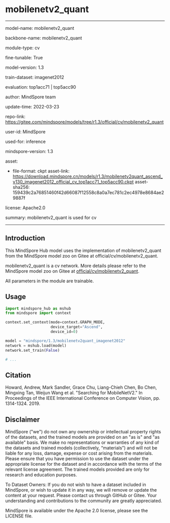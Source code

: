 # mobilenetv2_quant

---

model-name: mobilenetv2_quant

backbone-name: mobilenetv2_quant

module-type: cv

fine-tunable: True

model-version: 1.3

train-dataset: imagenet2012

evaluation: top1acc71 | top5acc90

author: MindSpore team

update-time: 2022-03-23

repo-link: <https://gitee.com/mindspore/models/tree/r1.3/official/cv/mobilenetv2_quant>

user-id: MindSpore

used-for: inference

mindspore-version: 1.3

asset:

-
    file-format: ckpt
    asset-link: <https://download.mindspore.cn/models/r1.3/mobilenetv2quant_ascend_v130_imagenet2012_official_cv_top1acc71_top5acc90.ckpt>
    asset-sha256: 159439c2a76851460f42d66087f12558c8a0a7ec781c2ec4978e8684ae29887f

license: Apache2.0

summary: mobilenetv2_quant is used for cv

---

## Introduction

This MindSpore Hub model uses the implementation of mobilenetv2_quant from the MindSpore model zoo on Gitee at official/cv/mobilenetv2_quant.

mobilenetv2_quant is a cv network. More details please refer to the MindSpore model zoo on Gitee at [official/cv/mobilenetv2_quant](https://gitee.com/mindspore/models/blob/r1.3/official/cv/mobilenetv2_quant/Readme.md).

All parameters in the module are trainable.

## Usage

```python
import mindspore_hub as mshub
from mindspore import context

context.set_context(mode=context.GRAPH_MODE,
                    device_target="Ascend",
                    device_id=0)

model = "mindspore/1.3/mobilenetv2quant_imagenet2012"
network = mshub.load(model)
network.set_train(False)

# ...
```

## Citation

Howard, Andrew, Mark Sandler, Grace Chu, Liang-Chieh Chen, Bo Chen, Mingxing Tan, Weijun Wang et al. "Searching for MobileNetV2." In Proceedings of the IEEE International Conference on Computer Vision, pp. 1314-1324. 2019.

## Disclaimer

MindSpore ("we") do not own any ownership or intellectual property rights of the datasets, and the trained models are provided on an "as is" and "as available" basis. We make no representations or warranties of any kind of the datasets and trained models (collectively, “materials”) and will not be liable for any loss, damage, expense or cost arising from the materials. Please ensure that you have permission to use the dataset under the appropriate license for the dataset and in accordance with the terms of the relevant license agreement. The trained models provided are only for research and education purposes.

To Dataset Owners: If you do not wish to have a dataset included in MindSpore, or wish to update it in any way, we will remove or update the content at your request. Please contact us through GitHub or Gitee. Your understanding and contributions to the community are greatly appreciated.

MindSpore is available under the Apache 2.0 license, please see the LICENSE file.
